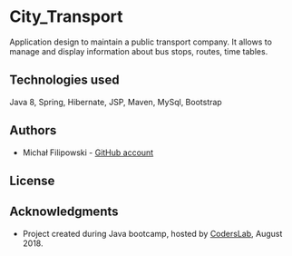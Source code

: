 # City_Transport

Application design to maintain a public transport company. 
It allows to manage and display information about bus stops, routes, time tables.


## Technologies used

Java 8, Spring, Hibernate, JSP, Maven, MySql, Bootstrap


## Authors
* Michał Filipowski  - [GitHub account](https://github.com/michofilip)  

## License

## Acknowledgments

* Project created during Java bootcamp, hosted by [CodersLab](https://github.com/CodersLab), August 2018.
